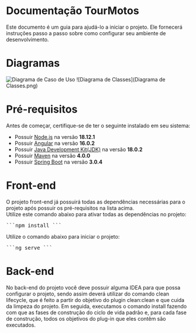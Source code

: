 # Documentação TourMotos
<p>
Este documento é um guia para ajudá-lo a iniciar o projeto. Ele fornecerá instruções passo a passo sobre como configurar seu ambiente de desenvolvimento.
</p>

# Diagramas
<img src="Diagrama de Caso de Uso.png" alt="Diagrama de Caso de Uso">
![Diagrama de Classes](Diagrama de Classes.png)

# Pré-requisitos
<p>
Antes de começar, certifique-se de ter o seguinte instalado em seu sistema:
</p>
<ul>
  <li>Possuir <a href=https://nodejs.org/en>Node.js</a> na versão <b>18.12.1</b></li>
  <li>Possuir <a href=https://angular.io>Angular</a> na versão <b>16.0.2</b></li>
  <li>Possuir <a href=https://www.java.com/pt-BR>Java Development Kit(JDK)</a> na versão <b>18.0.2</b></li>
  <li>Possuir <a href=https://maven.apache.org>Maven</a> na versão <b>4.0.0</b></li>
  <li>Possuir <a href=https://spring.io/projects/spring-boot>Spring Boot</a> na versão <b>3.0.4</b></li>
</ul>

# Front-end
<p>
O projeto front-end já possuirá todas as dependências necessárias para o projeto após possuir os pré-requisitos na lista acima.<br/>
Utilize este comando abaixo para ativar todas as dependências no projeto:<br/>
</p>
<pre>
```npm install ```
</pre>
Utilize o comando abaixo para iniciar o projeto:<br/>
</p>
<pre>
```ng serve ```
</pre> 

# Back-end
<p>
No back-end do projeto você deve possuir alguma IDEA para que possa configurar o projeto, sendo assim deverá utilizar do comando clean lifecycle, que é feito a partir do objetivo do plugin clean:clean e que cuida da limpeza do projeto.
Em seguida, executamos o comando install fazendo com que as fases de construção do ciclo de vida padrão e, para cada fase de construção, todos os objetivos do plug-in que eles contêm são executados.
</p>
